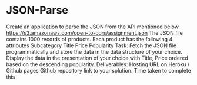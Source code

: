 # JSON-Parse

Create an application to parse the JSON from the API mentioned below.
https://s3.amazonaws.com/open-to-cors/assignment.json
The JSON file contains 1000 records of products. Each product has the following 4 attributes 
Subcategory
Title
Price
Popularity 
Task:
Fetch the JSON file programmatically and store the data in the data structure of your choice.
Display the data in the presentation of your choice with Title, Price ordered based on the descending popularity.
Deliverables: 
Hosting URL on Heroku / Github pages
Github repository link to your solution.
Time taken to complete this
